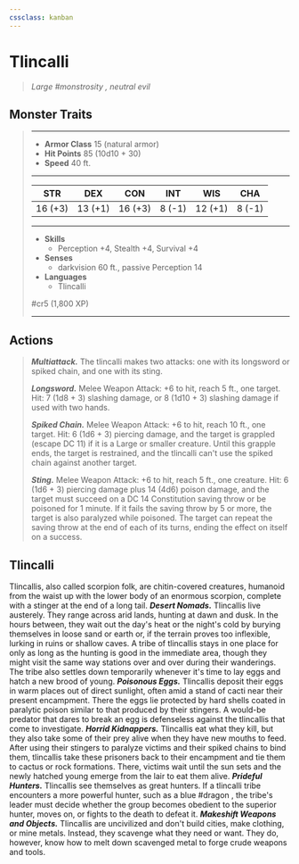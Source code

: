 ```yaml
---
cssclass: kanban
---
```


# Tlincalli
>*Large #monstrosity , neutral evil*
## Monster Traits
>___
>- **Armor Class** 15 (natural armor)
>- **Hit Points** 85 (10d10 + 30)
>- **Speed** 40 ft.
>___
>|STR|DEX|CON|INT|WIS|CHA|
>|:---:|:---:|:---:|:---:|:---:|:---:|
>|16 (+3)|13 (+1)|16 (+3)|8 (-1)|12 (+1)|8 (-1)|
>___
>- **Skills**
>	 - Perception +4, Stealth +4, Survival +4
>- **Senses**
>	 - darkvision 60 ft., passive Perception 14
>- **Languages**
>	 - Tlincalli
>
> #cr5 (1,800 XP)
>___
## Actions
>***Multiattack.*** The tlincalli makes two attacks: one with its longsword or spiked chain, and one with its sting.  
>
>***Longsword.*** Melee Weapon Attack: +6 to hit, reach 5 ft., one target. Hit: 7 (1d8 + 3) slashing damage, or 8 (1d10 + 3) slashing damage if used with two hands.  
>
>***Spiked Chain.*** Melee Weapon Attack: +6 to hit, reach 10 ft., one target. Hit: 6 (1d6 + 3) piercing damage, and the target is grappled (escape DC 11) if it is a Large or smaller creature. Until this grapple ends, the target is restrained, and the tlincalli can't use the spiked chain against another target.  
>
>***Sting.*** Melee Weapon Attack: +6 to hit, reach 5 ft., one creature. Hit: 6 (1d6 + 3) piercing damage plus 14 (4d6) poison damage, and the target must succeed on a DC 14 Constitution saving throw or be poisoned for 1 minute. If it fails the saving throw by 5 or more, the target is also paralyzed while poisoned. The target can repeat the saving throw at the end of each of its turns, ending the effect on itself on a success.
## Tlincalli
Tlincallis, also called scorpion folk, are chitin-covered creatures, humanoid from the waist up with the lower body of an enormous scorpion, complete with a stinger at the end of a long tail.
***Desert Nomads.***  Tlincallis live austerely. They range across arid lands, hunting at dawn and dusk. In the hours between, they wait out the day's heat or the night's cold by burying themselves in loose sand or earth or, if the terrain proves too inflexible, lurking in ruins or shallow caves. A tribe of tlincallis stays in one place for only as long as the hunting is good in the immediate area, though they might visit the same way stations over and over during their wanderings. The tribe also settles down temporarily whenever it's time to lay eggs and hatch a new brood of young.
***Poisonous Eggs.***  Tlincallis deposit their eggs in warm places out of direct sunlight, often amid a stand of cacti near their present encampment. There the eggs lie protected by hard shells coated in paralytic poison similar to that produced by their stingers. A would-be predator that dares to break an egg is defenseless against the tlincallis that come to investigate.
***Horrid Kidnappers.***  Tlincallis eat what they kill, but they also take some of their prey alive when they have new mouths to feed. After using their stingers to paralyze victims and their spiked chains to bind them, tlincallis take these prisoners back to their encampment and tie them to cactus or rock formations. There, victims wait until the sun sets and the newly hatched young emerge from the lair to eat them alive.
***Prideful Hunters.***  Tlincallis see themselves as great hunters. If a tlincalli tribe encounters a more powerful hunter, such as a blue #dragon , the tribe's leader must decide whether the group becomes obedient to the superior hunter, moves on, or fights to the death to defeat it.
***Makeshift Weapons and Objects.***  Tlincallis are uncivilized and don't build cities, make clothing, or mine metals. Instead, they scavenge what they need or want. They do, however, know how to melt down scavenged metal to forge crude weapons and tools.